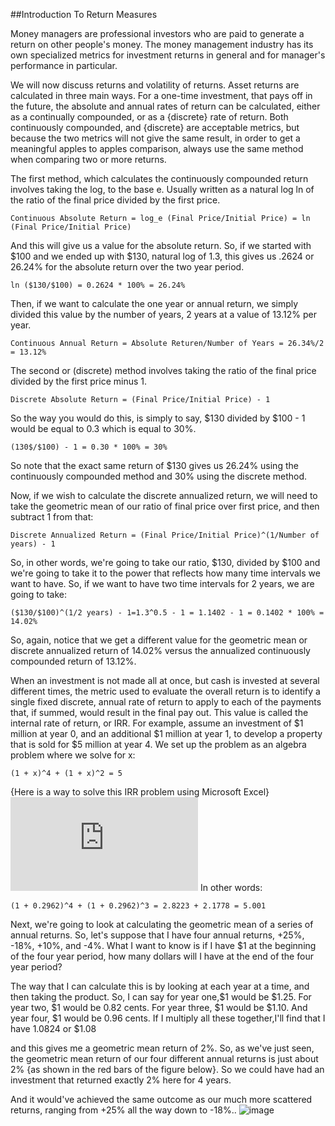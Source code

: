 ##Introduction To Return Measures

Money managers are professional investors who are paid to generate a return on other people's money. The money management industry has its own specialized metrics for investment returns in general and for manager's performance in particular.

We will now discuss returns and volatility of returns. Asset returns are calculated in three main ways. For a one-time investment, that pays off in the future, the absolute and annual rates of return can be calculated, either as a continually compounded, or as a {discrete} rate of return. Both continuously compounded, and {discrete} are acceptable metrics, but because the two metrics will not give the same result, in order to get a meaningful apples to apples comparison, always use the same method when comparing two or more returns.

The first method, which calculates the continuously compounded return involves taking the log, to the base e. Usually written as a natural log ln of the ratio of the final price divided by the first price.

```
Continuous Absolute Return = log_e (Final Price/Initial Price) = ln (Final Price/Initial Price) 
```
And this will give us a value for the absolute return. So, if we started with $100 and we ended up with $130, natural log of 1.3, this gives us .2624 or 26.24% for the absolute return over the two year period.
```
ln ($130/$100) = 0.2624 * 100% = 26.24%
```
Then, if we want to calculate the one year or annual return, we simply divided this value by the number of years, 2 years at a value of 13.12% per year.
```
Continuous Annual Return = Absolute Returen/Number of Years = 26.34%/2 = 13.12%
```
The second or (discrete) method involves taking the ratio of the final price divided by the first price minus 1.
```
Discrete Absolute Return = (Final Price/Initial Price) - 1
```
So the way you would do this, is simply to say, $130 divided by $100 - 1 would be equal to 0.3 which is equal to 30%.
```
(130$/$100) - 1 = 0.30 * 100% = 30%
```
So note that the exact same return of $130 gives us 26.24% using the continuously compounded method and 30% using the discrete method.

Now, if we wish to calculate the discrete annualized return, we will need to take the geometric mean of our ratio of final price over first price, and then subtract 1 from that:
```
Discrete Annualized Return = (Final Price/Initial Price)^(1/Number of years) - 1
```
So, in other words, we're going to take our ratio, $130, divided by $100 and we're going to take it to the power that reflects how many time intervals we want to have. So, if we want to have two time intervals for 2 years, we are going to take:
```
($130/$100)^(1/2 years) - 1=1.3^0.5 - 1 = 1.1402 - 1 = 0.1402 * 100% = 14.02%
```
So, again, notice that we get a different value for the geometric mean or discrete annualized return of 14.02% versus the annualized continuously compounded return of 13.12%.

When an investment is not made all at once, but cash is invested at several different times, the metric used to evaluate the overall return is to identify a single fixed discrete, annual rate of return to apply to each of the payments that, if summed, would result in the final pay out. This value is called the internal rate of return, or IRR. For example, assume an investment of $1 million at year 0, and an additional $1 million at year 1, to develop a property that is sold for $5 million at year 4. We set up the problem as an algebra problem where we solve for x:
```
(1 + x)^4 + (1 + x)^2 = 5
```
{Here is a way to solve this IRR problem using Microsoft Excel}
![](https://latex.codecogs.com/gif.latex?%5Cinline%20%5Cdpi%7B300%7D%20%5Ctiny%20%5Cfrac%7B100%7D%7B200%7D)
In other words:
```
(1 + 0.2962)^4 + (1 + 0.2962)^3 = 2.8223 + 2.1778 = 5.001 
```
Next, we're going to look at calculating the geometric mean of a series of annual returns. So, let's suppose that I have four annual returns, +25%, -18%, +10%, and -4%. What I want to know is if I have $1 at the beginning of the four year period, how many dollars will I have at the end of the four year period?

The way that I can calculate this is by looking at each year at a time, and then taking the product. So, I can say for year one,$1 would be $1.25. For year two, $1 would be 0.82 cents. For year three, $1 would be $1.10. And year four, $1 would be 0.96 cents. If I multiply all these together,I'll find that I have 1.0824 or $1.08


and this gives me a geometric mean return of 2%. So, as we've just seen, the geometric mean return of our four different annual returns is just about 2% {as shown in the red bars of the figure below}. So we could have had an investment that returned exactly 2% here for 4 years.


And it would've achieved the same outcome as our much more scattered returns, ranging from +25% all the way down to -18%..
![image](https://d3c33hcgiwev3.cloudfront.net/imageAssetProxy.v1/xSvVOGfUEeWAwg6u9PPi2Q_53ae2a20a4e02e9fb1fac3f710454c61_Return7.jpg?expiry=1449792000000&hmac=4zGmYU5oaS4e7ZZChGY6ORfwPnSbf4W5U901ZXnLtiE)
